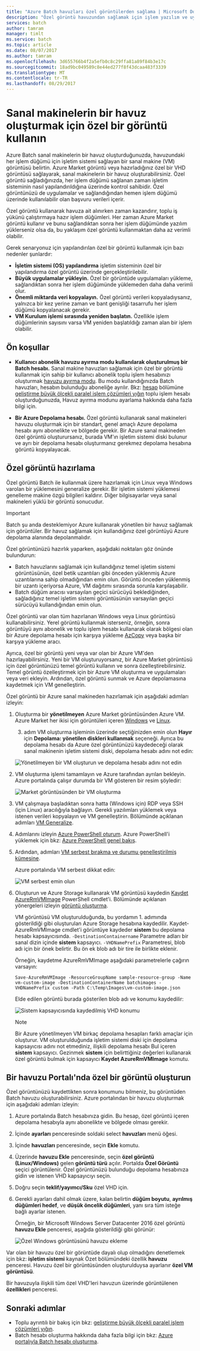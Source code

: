 ```yaml
---
title: "Azure Batch havuzları özel görüntülerden sağlama | Microsoft Docs"
description: "Özel görüntü havuzundan sağlamak için işlem yazılım ve uygulamanız için gereksinim duyduğunuz verileri içeren düğümlerini toplu oluşturabilirsiniz. Özel resimler toplu iş yüklerini çalıştırmak için işlem düğümleri yapılandırmak için etkili bir yoludur."
services: batch
author: tamram
manager: timlt
ms.service: batch
ms.topic: article
ms.date: 08/07/2017
ms.author: tamram
ms.openlocfilehash: 3d655766b4f2a5efb0c8c29ffa81a89f84b3e17c
ms.sourcegitcommit: 18ad9bc049589c8e44ed277f8f43dcaa483f3339
ms.translationtype: MT
ms.contentlocale: tr-TR
ms.lasthandoff: 08/29/2017
---
```

# <a name="use-a-custom-image-to-create-a-pool-of-virtual-machines"></a>Sanal makinelerin bir havuz oluşturmak için özel bir görüntü kullanın

Azure Batch sanal makinelerin bir havuz oluşturduğunuzda, havuzundaki her işlem düğümü için işletim sistemi sağlayan bir sanal makine (VM) görüntüsü belirtin. Azure Market görüntü veya hazırladığınız özel bir VHD görüntüsü sağlayarak, sanal makinelerin bir havuz oluşturabilirsiniz. Özel görüntü sağladığınızda, her işlem düğümü sağlanan zaman işletim sisteminin nasıl yapılandırıldığına üzerinde kontrol sahibidir. Özel görüntünüzü de uygulamalar ve sağlandığından hemen işlem düğümü üzerinde kullanılabilir olan başvuru verileri içerir.

Özel görüntü kullanarak havuza ait alınırken zaman kazandırır, toplu iş yükünü çalıştırmaya hazır işlem düğümleri. Her zaman Azure Market görüntü kullanır ve bunu sağlandıktan sonra her işlem düğümünde yazılım yüklerseniz olsa da, bu yaklaşım özel görüntü kullanmaktan daha az verimli olabilir. 

Gerek senaryonuz için yapılandırılan özel bir görüntü kullanmak için bazı nedenler şunlardır:

- **İşletim sistemi (OS) yapılandırma** işletim sisteminin özel bir yapılandırma özel görüntü üzerinde gerçekleştirilebilir. 
- **Büyük uygulamalar yükleyin.** Özel bir görüntüde uygulamaları yükleme, sağlandıktan sonra her işlem düğümünde yüklemeden daha daha verimli olur.
- **Önemli miktarda veri kopyalayın.** Özel görüntü verileri kopyaladıysanız, yalnızca bir kez yerine zaman ve bant genişliği tasarrufu her işlem düğümü kopyalanacak gerekir.
- **VM Kurulum işlemi sırasında yeniden başlatın.** Özellikle işlem düğümlerinin sayısını varsa VM yeniden başlatıldığı zaman alan bir işlem olabilir.

## <a name="prerequisites"></a>Ön koşullar

- **Kullanıcı abonelik havuzu ayırma modu kullanılarak oluşturulmuş bir Batch hesabı.** Sanal makine havuzları sağlamak için özel bir görüntü kullanmak için sahip bir kullanıcı abonelik toplu işlem hesabınızı oluşturmak [havuzu ayırma modu](batch-api-basics.md#pool-allocation-mode). Bu modu kullandığınızda Batch havuzları, hesabın bulunduğu aboneliğe ayrılır. Bkz: [hesap](batch-api-basics.md#account) bölümüne [geliştirme büyük ölçekli paralel işlem çözümleri yığın](batch-api-basics.md) toplu işlem hesabı oluşturduğunuzda, Havuz ayırma modunu ayarlama hakkında daha fazla bilgi için.

- **Bir Azure Depolama hesabı.** Özel görüntü kullanarak sanal makineleri havuzu oluşturmak için bir standart, genel amaçlı Azure depolama hesabı aynı abonelikte ve bölgede gerekir. Bir Azure sanal makineden özel görüntü oluşturursanız, burada VM'ın işletim sistemi diski bulunur ve ayrı bir depolama hesabı oluşturmanız gerekmez depolama hesabına görüntü kopyalayacak. 
    
## <a name="prepare-a-custom-image"></a>Özel görüntü hazırlama

Özel görüntü Batch ile kullanmak üzere hazırlamak için Linux veya Windows varolan bir yüklemesini generalize gerekir. Bir işletim sistemi yüklemesi genelleme makine özgü bilgileri kaldırır. Diğer bilgisayarlar veya sanal makineleri yüklü bir görüntü sonucudur.  

> [!IMPORTANT]
> Batch şu anda desteklemiyor Azure kullanarak yönetilen bir havuz sağlamak için görüntüler. Bir havuz sağlamak için kullandığınız özel görüntüyü Azure depolama alanında depolanmalıdır. 
>
> Özel görüntünüzü hazırlık yaparken, aşağıdaki noktaları göz önünde bulundurun:
> - Batch havuzlarını sağlamak için kullandığınız temel işletim sistemi görüntüsünün, özel betik uzantıları gibi önceden yüklenmiş Azure uzantılarına sahip olmadığından emin olun. Görüntü önceden yüklenmiş bir uzantı içeriyorsa Azure, VM dağıtımı sırasında sorunla karşılaşabilir.
> - Batch düğüm aracısı varsayılan geçici sürücüyü beklediğinden, sağladığınız temel işletim sistemi görüntüsünün varsayılan geçici sürücüyü kullandığından emin olun.
>
>

Özel görüntü var olan tüm hazırlanan Windows veya Linux görüntüsü kullanabilirsiniz. Yerel görüntü kullanmak isterseniz, örneğin, sonra görüntüyü aynı abonelik ve toplu işlem hesabı kullanarak olarak bölgesi olan bir Azure depolama hesabı için karşıya yükleme [AzCopy](../storage/storage-use-azcopy.md) veya başka bir karşıya yükleme aracı.

Ayrıca, özel bir görüntü yeni veya var olan bir Azure VM'den hazırlayabilirsiniz. Yeni bir VM oluşturuyorsanız, bir Azure Market görüntüsü için özel görüntünüzü temel görüntü kullanın ve sonra özelleştirebilirsiniz. Temel görüntü özelleştirmek için bir Azure VM oluşturma ve uygulamaları veya veri ekleyin. Ardından, özel görüntü sunmak ve Azure depolamasına kaydetmek için VM genelleştirin. 

Özel görüntü bir Azure sanal makineden hazırlamak için aşağıdaki adımları izleyin:

1. Oluşturma bir **yönetilmeyen** Azure Market görüntüsünden Azure VM. Azure Market her ikisi için görüntüleri içeren [Windows](../virtual-machines/windows/quick-create-portal.md) ve [Linux](../virtual-machines/linux/quick-create-portal.md).
    
    3. adım VM oluşturma işleminin üzerinde seçtiğinizden emin olun **Hayır** için **Depolama: yönetilen diskleri kullanmak** seçeneği. Ayrıca bu depolama hesabı da Azure özel görüntünüzü kaydedeceği olarak sanal makinenin işletim sistemi diski, depolama hesabı adını not edin:

    ![Yönetilmeyen bir VM oluşturun ve depolama hesabı adını not edin](media/batch-custom-images/vm-create-storage.png)
 
2. VM oluşturma işlemi tamamlayın ve Azure tarafından ayrılan bekleyin. Azure portalında çalışır durumda bir VM gösteren bir resim şöyledir:

    ![Market görüntüsünden bir VM oluşturma](media/batch-custom-images/vm-status-running.png)

3. VM çalışmaya başladıktan sonra hatta (Windows için) RDP veya SSH (için Linux) aracılığıyla bağlayın. Gerekli yazılımları yüklemek veya istenen verileri kopyalayın ve VM genelleştirin. Bölümünde açıklanan adımları [VM Generalize](https://docs.microsoft.com/en-us/azure/virtual-machines/windows/sa-copy-generalized.md#generalize-the-vm). 
   
4. Adımlarını izleyin [Azure PowerShell oturum](../virtual-machines/windows/sa-copy-generalized.md#log-in-to-azure-powershell). Azure PowerShell'i yüklemek için bkz: [Azure PowerShell genel bakış](https://docs.microsoft.com/powershell/azure/overview?view=azurermps-4.2.0). 

5. Ardından, adımları [VM serbest bırakma ve durumu genelleştirilmiş kümesine](https://docs.microsoft.com/en-us/azure/virtual-machines/windows/sa-copy-generalized#deallocate-the-vm-and-set-the-state-to-generalized). 

    Azure portalında VM serbest dikkat edin:

    ![VM serbest emin olun](media/batch-custom-images/vm-status-deallocated.png)

6.  Oluşturun ve Azure Storage kullanarak VM görüntüsü kaydedin [Kaydet AzureRmVMImage](https://docs.microsoft.com/powershell/module/azurerm.compute/save-azurermvmimage) PowerShell cmdlet'i. Bölümünde açıklanan yönergeleri izleyin [görüntü oluşturma](../virtual-machines/windows/sa-copy-generalized.md#create-the-image).
    
    VM görüntüsü VM oluşturulduğunda, bu yordamın 1. adımında gösterildiği gibi oluşturulan Azure Storage hesabına kaydedilir. Kaydet-AzureRmVMImage cmdlet'i görüntüye kaydeder **sistem** bu depolama hesabı kapsayıcısında. `-DestinationContainername` Parametre adları bir sanal dizin içinde **sistem** kapsayıcı. `-VHDNamePrefix` Parametresi, blob adı için bir önek belirtir. Bu ön ek blob adı bir tire ile birlikte eklenir. 

    Örneğin, kaydetme AzureRmVMImage aşağıdaki parametrelerle çağırın varsayın:  

        Save-AzureRmVMImage -ResourceGroupName sample-resource-group -Name vm-custom-image -DestinationContainerName batchimages -VHDNamePrefix custom -Path C:\Temp\Images\vm-custom-image.json

    Elde edilen görüntü burada gösterilen blob adı ve konumu kaydedilir:

    ![Sistem kapsayıcısında kaydedilmiş VHD konumu](media/batch-custom-images/vhd-in-vm-storage-account.png)

    > [!NOTE]
    > Bir Azure yönetilmeyen VM birkaç depolama hesapları farklı amaçlar için oluşturur. VM oluşturulduğunda işletim sistemi diski için depolama kapsayıcısı adını not etmediniz, ilişkili depolama hesabı Bul içeren **sistem** kapsayıcı. Gezinmek **sistem** için belirttiğiniz değerleri kullanarak özel görüntü bulmak için kapsayıcı **Kaydet AzureRmVMImage** komutu.

## <a name="create-a-pool-from-a-custom-image-in-the-portal"></a>Bir havuzu Portalı'nda özel bir görüntü oluşturun

Özel görüntünüzü kaydettikten sonra konumunu bilmeniz, bu görüntüden Batch havuzu oluşturabilirsiniz. Azure portalından bir havuzu oluşturmak için aşağıdaki adımları izleyin:

1. Azure portalında Batch hesabınıza gidin. Bu hesap, özel görüntü içeren depolama hesabıyla aynı abonelikte ve bölgede olması gerekir. 
2. İçinde **ayarları** penceresinde soldaki select **havuzları** menü öğesi.
3. İçinde **havuzları** penceresinde, seçin **Ekle** komutu.
4. Üzerinde **havuzu Ekle** penceresinde, seçin **özel görüntü (Linux/Windows)** gelen **görüntü türü** açılır. Portalda **Özel Görüntü** seçici görüntülenir. Özel görüntünüzü bulunduğu depolama hesabınıza gidin ve istenen VHD kapsayıcıyı seçin. 
5. Doğru seçin **teklif/yayımcı/Sku** özel VHD için.
6. Gerekli ayarları dahil olmak üzere, kalan belirtin **düğüm boyutu**, **ayrılmış düğümleri hedef**, ve **düşük öncelik düğümleri**, yanı sıra tüm isteğe bağlı ayarlar istenen.

    Örneğin, bir Microsoft Windows Server Datacenter 2016 özel görüntü **havuzu Ekle** penceresi, aşağıda gösterildiği gibi görünür:

    ![Özel Windows görüntüsünü havuzu ekleme](media/batch-custom-images/add-pool-custom-image.png)
  
Var olan bir havuzu özel bir görüntüde dayalı olup olmadığını denetlemek için bkz: **işletim sistemi** kaynak Özet bölümündeki özellik **havuzu** penceresi. Havuzu özel bir görüntüsünden oluşturulduysa ayarlanır **özel VM görüntüsü**.

Bir havuzuyla ilişkili tüm özel VHD'leri havuzun üzerinde görüntülenen **özellikleri** penceresi.
 
## <a name="next-steps"></a>Sonraki adımlar

- Toplu ayrıntılı bir bakış için bkz: [geliştirme büyük ölçekli paralel işlem çözümleri yığın](batch-api-basics.md).
- Batch hesabı oluşturma hakkında daha fazla bilgi için bkz: [Azure portalıyla Batch hesabı oluşturma](batch-account-create-portal.md).
